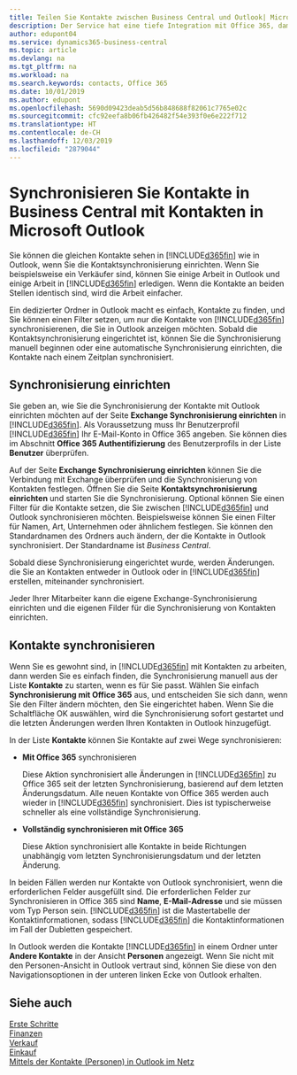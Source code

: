 ```yaml
---
title: Teilen Sie Kontakte zwischen Business Central und Outlook| Microsoft Doc
description: Der Service hat eine tiefe Integration mit Office 365, damit Sie Kontakten zwischen Outlook und Business Central freigeben können.
author: edupont04
ms.service: dynamics365-business-central
ms.topic: article
ms.devlang: na
ms.tgt_pltfrm: na
ms.workload: na
ms.search.keywords: contacts, Office 365
ms.date: 10/01/2019
ms.author: edupont
ms.openlocfilehash: 5690d09423deab5d56b848688f82061c7765e02c
ms.sourcegitcommit: cfc92eefa8b06fb426482f54e393f0e6e222f712
ms.translationtype: HT
ms.contentlocale: de-CH
ms.lasthandoff: 12/03/2019
ms.locfileid: "2879044"
---
```

# <a name="synchronize-contacts-in-business-central-with-contacts-in-microsoft-outlook"></a>Synchronisieren Sie Kontakte in Business Central mit Kontakten in Microsoft Outlook
Sie können die gleichen Kontakte sehen in [!INCLUDE[d365fin](includes/d365fin_md.md)] wie in Outlook, wenn Sie die Kontaktsynchronisierung einrichten. Wenn Sie beispielsweise ein Verkäufer sind, können Sie einige Arbeit in Outlook und einige Arbeit in [!INCLUDE[d365fin](includes/d365fin_md.md)] erledigen. Wenn die Kontakte an beiden Stellen identisch sind, wird die Arbeit einfacher.  

Ein dedizierter Ordner in Outlook macht es einfach, Kontakte zu finden, und Sie können einen Filter setzen, um nur die Kontakte von [!INCLUDE[d365fin](includes/d365fin_md.md)] synchronisierenen, die Sie in Outlook anzeigen möchten. Sobald die Kontaktsynchronisierung eingerichtet ist, können Sie die Synchronisierung manuell beginnen oder eine automatische Synchronisierung einrichten, die Kontakte nach einem Zeitplan synchronisiert.  

## <a name="set-up-synchronization"></a>Synchronisierung einrichten
Sie geben an, wie Sie die Synchronisierung der Kontakte mit Outlook einrichten möchten auf der Seite **Exchange Synchronisierung einrichten** in [!INCLUDE[d365fin](includes/d365fin_md.md)]. Als Voraussetzung muss Ihr Benutzerprofil [!INCLUDE[d365fin](includes/d365fin_md.md)] Ihr E-Mail-Konto in Office 365 angeben. Sie können dies im Abschnitt **Office 365 Authentifizierung** des Benutzerprofils in der Liste **Benutzer** überprüfen.  

Auf der Seite **Exchange Synchronisierung einrichten** können Sie die Verbindung mit Exchange überprüfen und die Synchronisierung von Kontakten festlegen. Öffnen Sie die Seite **Kontaktsynchronisierung einrichten** und starten Sie die Synchronisierung. Optional können Sie einen Filter für die Kontakte setzen, die Sie zwischen [!INCLUDE[d365fin](includes/d365fin_md.md)] und Outlook synchronisieren möchten. Beispielsweise können Sie einen Filter für Namen, Art, Unternehmen oder ähnlichem festlegen. Sie können den Standardnamen des Ordners auch ändern, der die Kontakte in Outlook synchronisiert. Der Standardname ist *Business Central*.  

Sobald diese Synchronisierung eingerichtet wurde, werden Änderungen. die Sie an Kontakten entweder in Outlook oder in [!INCLUDE[d365fin](includes/d365fin_md.md)] erstellen, miteinander synchronisiert.  

Jeder Ihrer Mitarbeiter kann die eigene Exchange-Synchronisierung einrichten und die eigenen Filder für die Synchronisierung von Kontakten einrichten.  

## <a name="synchronize-contacts"></a>Kontakte synchronisieren
Wenn Sie es gewohnt sind, in [!INCLUDE[d365fin](includes/d365fin_md.md)] mit Kontakten zu arbeiten, dann werden Sie es einfach finden, die Synchronisierung manuell aus der Liste **Kontakte** zu starten, wenn es für Sie passt. Wählen Sie einfach **Synchronisierung mit Office 365** aus, und entscheiden Sie sich dann, wenn Sie den Filter ändern möchten, den Sie eingerichtet haben. Wenn Sie die Schaltfläche OK auswählen, wird die Synchronisierung sofort gestartet und die  letzten Änderungen werden Ihren Kontakten in Outlook hinzugefügt.  

In der Liste **Kontakte** können Sie Kontakte auf zwei Wege synchronisieren:

* **Mit Office 365** synchronisieren

  Diese Aktion synchronisiert alle Änderungen in [!INCLUDE[d365fin](includes/d365fin_md.md)] zu Office 365  seit der letzten Synchronisierung, basierend auf dem letzten Änderungsdatum. Alle neuen Kontakte von Office 365 werden auch wieder in [!INCLUDE[d365fin](includes/d365fin_md.md)] synchronisiert. Dies ist typischerweise schneller als eine vollständige Synchronisierung.  

* **Vollständig synchronisieren mit Office 365**

  Diese Aktion synchronisiert alle Kontakte in beide Richtungen unabhängig vom letzten Synchronisierungsdatum und der letzten Änderung.  

In beiden Fällen werden nur Kontakte von Outlook synchronisiert, wenn die erforderlichen Felder ausgefüllt sind. Die erforderlichen Felder zur Synchronisieren in Office 365 sind **Name**, **E-Mail-Adresse** und sie müssen vom Typ Person sein. [!INCLUDE[d365fin](includes/d365fin_md.md)] ist die Mastertabelle der Kontaktinformationen, sodass [!INCLUDE[d365fin](includes/d365fin_md.md)] die Kontaktinformationen im Fall der Dubletten gespeichert.  

In Outlook werden die Kontakte [!INCLUDE[d365fin](includes/d365fin_md.md)] in einem Ordner unter **Andere Kontakte** in der Ansicht **Personen** angezeigt. Wenn Sie nicht mit den Personen-Ansicht in Outlook vertraut sind, können Sie diese von den Navigationsoptionen in der unteren linken Ecke von Outlook erhalten.  

## <a name="see-also"></a>Siehe auch
[Erste Schritte](product-get-started.md)  
[Finanzen](finance.md)  
[Verkauf](sales-manage-sales.md)  
[Einkauf](purchasing-manage-purchasing.md)  
[Mittels der Kontakte (Personen) in Outlook im Netz](https://support.office.com/article/Using-contacts-People-in-Outlook-on-the-web-1e3438c7-26b2-420c-87de-3cea9d31b5cb?appver=OWB150)  
